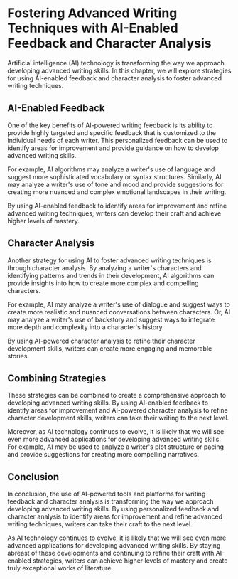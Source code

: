 Fostering Advanced Writing Techniques with AI-Enabled Feedback and Character Analysis
======================================================================================================================================================

Artificial intelligence (AI) technology is transforming the way we approach developing advanced writing skills. In this chapter, we will explore strategies for using AI-enabled feedback and character analysis to foster advanced writing techniques.

AI-Enabled Feedback
-------------------

One of the key benefits of AI-powered writing feedback is its ability to provide highly targeted and specific feedback that is customized to the individual needs of each writer. This personalized feedback can be used to identify areas for improvement and provide guidance on how to develop advanced writing skills.

For example, AI algorithms may analyze a writer's use of language and suggest more sophisticated vocabulary or syntax structures. Similarly, AI may analyze a writer's use of tone and mood and provide suggestions for creating more nuanced and complex emotional landscapes in their writing.

By using AI-enabled feedback to identify areas for improvement and refine advanced writing techniques, writers can develop their craft and achieve higher levels of mastery.

Character Analysis
------------------

Another strategy for using AI to foster advanced writing techniques is through character analysis. By analyzing a writer's characters and identifying patterns and trends in their development, AI algorithms can provide insights into how to create more complex and compelling characters.

For example, AI may analyze a writer's use of dialogue and suggest ways to create more realistic and nuanced conversations between characters. Or, AI may analyze a writer's use of backstory and suggest ways to integrate more depth and complexity into a character's history.

By using AI-powered character analysis to refine their character development skills, writers can create more engaging and memorable stories.

Combining Strategies
--------------------

These strategies can be combined to create a comprehensive approach to developing advanced writing skills. By using AI-enabled feedback to identify areas for improvement and AI-powered character analysis to refine character development skills, writers can take their writing to the next level.

Moreover, as AI technology continues to evolve, it is likely that we will see even more advanced applications for developing advanced writing skills. For example, AI may be used to analyze a writer's plot structure or pacing and provide suggestions for creating more compelling narratives.

Conclusion
----------

In conclusion, the use of AI-powered tools and platforms for writing feedback and character analysis is transforming the way we approach developing advanced writing skills. By using personalized feedback and character analysis to identify areas for improvement and refine advanced writing techniques, writers can take their craft to the next level.

As AI technology continues to evolve, it is likely that we will see even more advanced applications for developing advanced writing skills. By staying abreast of these developments and continuing to refine their craft with AI-enabled strategies, writers can achieve higher levels of mastery and create truly exceptional works of literature.


